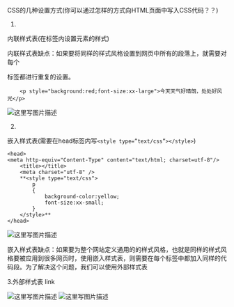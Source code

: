 ﻿CSS的几种设置方式(你可以通过怎样的方式向HTML页面中写入CSS代码？？)

 1. 
 内联样式表(在标签内设置元素的样式)
 
 内联样式表缺点：如果要将同样的样式风格设置到网页中所有的段落上，就需要对每个<p>标签都进行重复的设置。
```
    <p style="background:red;font-size:xx-large">今天天气好晴朗，处处好风光</p>
```
![这里写图片描述](https://imgconvert.csdnimg.cn/aHR0cDovL2ltZy5ibG9nLmNzZG4ubmV0LzIwMTYwMjEyMjE0MDM2ODU5?x-oss-process=image/format,png)

 2.
   嵌入样式表(需要在head标签内写`<style type=”text/css”></style>`)

```
<head>
<meta http-equiv="Content-Type" content="text/html; charset=utf-8"/>
    <title></title>
	<meta charset="utf-8" />
    **<style type="text/css">
        p
        {
            background-color:yellow;
            font-size:xx-small;
        }
    </style>**
</head>
```
![这里写图片描述](https://imgconvert.csdnimg.cn/aHR0cDovL2ltZy5ibG9nLmNzZG4ubmV0LzIwMTYwMjEyMjE1MTExMzE1?x-oss-process=image/format,png)

嵌入样式表缺点：如果要为整个网站定义通用的的样式风格，也就是同样的样式风格要被应用到很多网页时，使用嵌入样式表，则需要在每个<head></head>标签中都加入同样的<style></style>代码段。为了解决这个问题，我们可以使用外部样式表

3.外部样式表 link

![这里写图片描述](https://imgconvert.csdnimg.cn/aHR0cDovL2ltZy5ibG9nLmNzZG4ubmV0LzIwMTYwMjEyMjIwMjEyODk4?x-oss-process=image/format,png)
![这里写图片描述](https://imgconvert.csdnimg.cn/aHR0cDovL2ltZy5ibG9nLmNzZG4ubmV0LzIwMTYwMjEyMjIwMjI1NTk1?x-oss-process=image/format,png)


